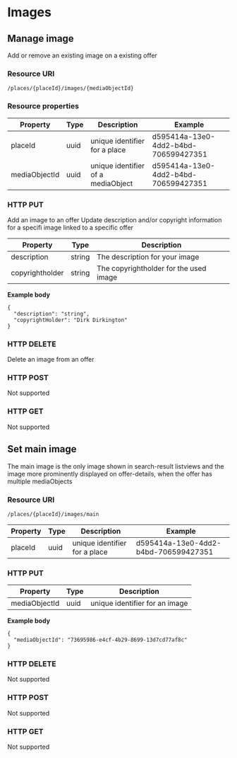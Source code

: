 ---
---

# Images

## Manage image
Add or remove an existing image on a existing offer

### Resource URI

```
/places/{placeId}/images/{mediaObjectId}
```

### Resource properties

| Property	| Type | Description | Example |
|--|--|--|--|
| placeId	| uuid | unique identifier for a place | d595414a-13e0-4dd2-b4bd-706599427351 |
| mediaObjectId	| uuid | unique identifier of a mediaObject | d595414a-13e0-4dd2-b4bd-706599427351 |

### HTTP PUT

Add an image to an offer
Update description and/or copyright information for a specifi image linked to a specific offer

| Property	| Type | Description |
|--|--|--|
| description | string | The description for your image |
| copyrightholder | string | The copyrightholder for the used image |

**Example body**

```
{
  "description": "string",
  "copyrightHolder": "Dirk Dirkington"
}
```

### HTTP DELETE

Delete an image from an offer

### HTTP POST

Not supported

### HTTP GET

Not supported



## Set main image

The main image is the only image shown in search-result listviews and the image more prominently displayed on offer-details, when the offer has multiple mediaObjects

### Resource URI

```
/places/{placeId}/images/main
```

| Property	| Type | Description | Example |
|--|--|--|--|
| placeId	| uuid | unique identifier for a place | d595414a-13e0-4dd2-b4bd-706599427351 |


### HTTP PUT

| Property	| Type | Description |
|--|--|--|
| mediaObjectId | uuid | unique identifier for an image |

**Example body**

```
{
  "mediaObjectId": "73695986-e4cf-4b29-8699-13d7cd77af8c"
}
```

### HTTP DELETE

Not supported

### HTTP POST

Not supported

### HTTP GET

Not supported